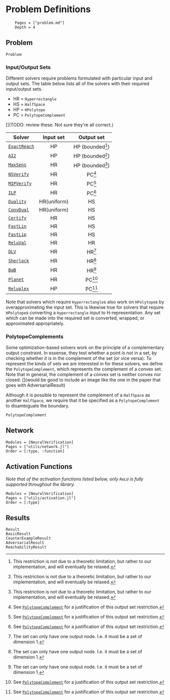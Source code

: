 # Problem Definitions

```@contents
	Pages = ["problem.md"]
	Depth = 4
```

## Problem

```@docs
Problem
```

### Input/Output Sets

Different solvers require problems formulated with particular input and output sets.
The table below lists all of the solvers with their required input/output sets.

 - HR = `Hyperrectangle`
 - HS = `HalfSpace`
 - HP = `HPolytope`
 - PC = `PolytopeComplement`

[](TODO: review these. Not sure they're all correct.)

|        Solver        |  Input set  |    Output set    |
|----------------------|:-----------:|:----------------:|
| [`ExactReach`](@ref) | HP          | HP (bounded[^1]) |
| [`AI2`](@ref)        | HP          | HP (bounded[^1]) |
| [`MaxSens`](@ref)    | HR          | HP (bounded[^1]) |
| [`NSVerify`](@ref)   | HR          | PC[^2]           |
| [`MIPVerify`](@ref)  | HR          | PC[^2]           |
| [`ILP`](@ref)        | HR          | PC[^2]           |
| [`Duality`](@ref)    | HR(uniform) | HS               |
| [`ConvDual`](@ref)   | HR(uniform) | HS               |
| [`Certify`](@ref)    | HR          | HS               |
| [`FastLin`](@ref)    | HR          | HS               |
| [`FastLip`](@ref)    | HR          | HS               |
| [`ReluVal`](@ref)    | HR          | HR               |
| [`DLV`](@ref)        | HR          | HR[^3]           |
| [`Sherlock`](@ref)   | HR          | HR[^3]           |
| [`BaB`](@ref)        | HR          | HR[^3]           |
| [`Planet`](@ref)     | HR          | PC[^2]           |
| [`Reluplex`](@ref)   | HP          | PC[^2]           |

 [^1]: This restriction is not due to a theoretic limitation, but rather to our implementation, and will eventually be relaxed.

 [^2]: See [`PolytopeComplement`](@ref) for a justification of this output set restriction.

 [^3]: The set can only have one output node. I.e. it must be a set of dimension 1.

Note that solvers which require `Hyperrectangle`s also work on `HPolytope`s by overapproximating the input set. This is likewise true for solvers that require `HPolytope`s converting a `Hyperrectangle` input to H-representation. Any set which can be made into the required set is converted, wrapped, or approximated appropriately.

### PolytopeComplements

Some optimization-based solvers work on the principle of a complementary output constraint.
In essense, they test whether a point *is not* in a set, by checking whether it is in the complement of the set (or vice versa).
To represent the kinds of sets we are interested in for these solvers, we define the `PolytopeComplement`, which represents the complement of a convex set.
Note that in general, the complement of a convex set is neither convex nor closed. [](would be good to include an image like the one in the paper that goes with AdversarialResult)

Although it is possible to represent the complement of a `HalfSpace` as another `HalfSpace`, we require that it be specified as a `PolytopeComplement` to disambiguate the boundary.

```@docs
PolytopeComplement
```


## Network

```@autodocs
Modules = [NeuralVerification]
Pages = ["utils/network.jl"]
Order = [:type, :function]
```

## Activation Functions
*Note that of the activation functions listed below, only `ReLU` is fully supported throughout the library.*
```@autodocs
Modules = [NeuralVerification]
Pages = ["utils/activation.jl"]
Order = [:type]
```

## Results

```@docs
Result
BasicResult
CounterExampleResult
AdversarialResult
ReachabilityResult
```